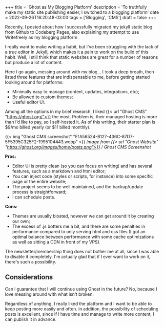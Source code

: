+++
title = 'Ghost as My Blogging Platform'
description = 'To truthfully make my static site publishing easier, I switched to a blogging platform'
date = 2022-09-26T16:20:48-03:00
tags = ['Blogging', 'CMS']
draft = false
+++

Recently, I posted about how I successfully migrated my jekyll static blog from Github to Codeberg Pages, also explaining my attempt to use Writefreely as my blogging platform.

I really want to make writing a habit, but I've been struggling with the lack of a true editor in Jekyll, which makes it a pain to work on the build of this habit. Well, I still think that static websites are great for a number of reasons but produce a lot of content.

Here I go again, messing around with my blog... I took a deep breath, then listed three features that are indispensable to me, before getting started looking around for platforms:

* Minimally easy to manage (content, updates, integrations, etc);
* Be allowed to custom themes;
* Useful editor UI.

Among all the options in my brief research, I liked {{< url "Ghost CMS" "https://ghost.org/">}} the most. Problem is, their managed hosting is more than I’d like to pay, so I self-hosted it. As of this writing, their starter plan is $9/mo billed yearly (or $11 billed monthly).

{{< img "Ghost CMS screenshot" "E1A56524-B127-436C-87D7-5F5395C325F2-1995104443.webp" >}}
*Image from {{< url "Ghost Website" "https://ghost.org/images/home/posts.png">}} / Ghost CMS Screenshot*

**Pros:**

+ Editor UI is pretty clean (so you can focus on writing) and has several features, such as a markdown and html editor;
+ You can inject code (styles or scripts, for instance) into some specific page or the entire website;
+ The project seems to be well maintained, and the backup/update process is straightforward;
+ I can schedule posts.

**Cons:**

- Themes are usually bloated, however we can get around it by creating our own;
- The excess of .js botters me a bit, and there are some penalties in performance compared to only serving html and css files (I got an optimal balance between performance with some cache optimizations as well as sitting a CDN in front of my VPS).

The newsletter/membership thing does not bother me at all, since I was able to disable it completely. I'm actually glad that if I ever want to work on it, there's such a possibility.

## Considerations

Can I guarantee that I will continue using Ghost in the future? No, because I love messing around with what isn't broken.

Regardless of anything, I really liked the platform and I want to be able to keep posting more easily and often. In addition, the possibility of scheduling posts is excellent, since if I have time and manage to write more content, I can publish it in advance.